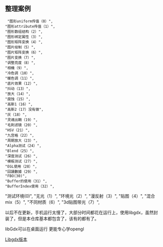 ## 整理案例

     "图形uniform传值（0）",
    "图形attribute传值（1）",
    "图形数组结构（2）",
    "图形绑定属性（3）",
    "图形矩阵变换（4）",
    "图片绘制（5）",
    "图片矩阵变换（6）",
    "图片变换（7）",
    "调整亮度（8）",
    "相機（9）",
    "冷色调（10）",
    "暖色调（11）",
    "底片效果（12）",
    "抖动（13）",
    "放大（14）",
    "腐蚀（15）",
    "高斯1（16）",
    "高斯2（17）没有做",
    "灰（18）",
    "灵魂出鞘（19）",
    "毛刺滤镜（20）",
    "HSV（21）",
    "九宫格（22）",
    "周期放大（23）",
    "Alpha测试（24）",
    "Blend（25）",
    "深度测试（26）",
    "模板测试（27）",
    "EGL使用（28）",
    "回讀數據（29）",
    "FBO(30)",
    "Buffer的使用（31）",
    "BufferIndex使用（32）",
  "测试环境(0)",
    "无光（1）",
    "环境光（2）",
    "漫反射（3）",
    "贴图（4）",
    "混合mix（5）",
    "不同材质（6）",
    "3d贴图带光（7）",


以后不在更新，手机运行太慢了，大部分时间都花在运行上，使用libgdx，虽然封装了，但是本仓库基本都包含了，该有的都有了。

libGdx可以在桌面运行  更能专心学opengl

[Libgdx版本](https://github.com/wangGame/gdx-test)
